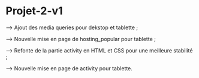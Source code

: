 # Projet-2-v1

--> Ajout des media queries pour dekstop et tablette ;

--> Nouvelle mise en page de hosting_popular pour tablette ;

--> Refonte de la partie activity en HTML et CSS pour une meilleure stabilité ;

--> Nouvelle mise en page de activity pour tablette.
